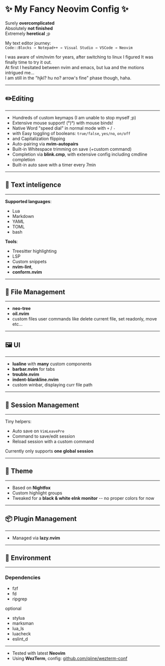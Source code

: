 
# ✨ My Fancy Neovim Config ✨

Surely **overcomplicated**  
Absolutely **not finished**  
Extremely **heretical** ;p

My text editor journey:  
`Code::Blocks → Notepad++ → Visual Studio → VSCode → Neovim`

I was aware of vim/nvim for years, after switching to linux I figured It was  
finally time to try it out.  
At first I hesitated between nvim and emacs, but lua and the motions intrigued me...  
I am still in the "hjkl? hu no? arrow's fine" phase though, haha.  


  ---
## ✏️Editing
---
- Hundreds of custom keymaps (I am unable to stop myself ;p)  
- Extensive mouse support! (°)°) with mouse binds! 
- Native Word "speed dial" in normal mode with `+` / `-`  
- with Easy toggling of booleans: `true/false`, `yes/no`, `on/off`  
- and Capitalization flipping  
- Auto-pairing via **nvim-autopairs**  
- Built-in Whitespace trimming on save (+custom command)  
- Completion via **blink.cmp**, with extensive config including cmdline 
  completion
- Built-in auto save with a timer every 7min


---
## 🧠 Text inteligence
---
**Supported languages**:
- Lua  
- Markdown  
- YAML  
- TOML
- bash

**Tools**:
- Treesitter highlighting  
- LSP  
- Custom snippets  
- **nvim-lint**, 
- **conform.nvim**  


---
## 📂 File Management
---
- **neo-tree**  
- **oil.nvim**  
- custom files user commands like delete current file, set readonly, move etc...


---
## 🖼 UI
---
- **lualine** with **many** custom components  
- **barbar.nvim** for tabs  
- **trouble.nvim**  
- **indent-blankline.nvim**
- custom winbar, displaying curr file path


---
## 💾 Session Management
---
Tiny helpers:
- Auto save on `VimLeavePre`  
- Command to save/edit session  
- Reload session with a custom command

Currently only supports **one global session**


---
## 🎨 Theme
---
- Based on **Nightfox**  
- Custom highlight groups  
- Tweaked for a **black & white eInk monitor** -- no proper colors for now


---
## 📦 Plugin Management
---
- Managed via **lazy.nvim**


---
## 🧪 Environment
---
### Dependencies

* fzf
* fd
* ripgrep

optional
- stylua
- marksman
- lua_ls
- luacheck
- eslint_d


---

- Tested with latest **Neovim**  
- Using **WezTerm**, config: [github.com/qiine/wezterm-conf](https://github.com/qiine/wezterm-conf)

